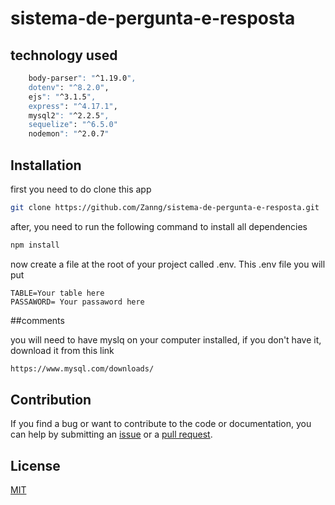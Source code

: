 ﻿# sistema-de-pergunta-e-resposta

## technology used

```sh
    body-parser": "^1.19.0",
    dotenv": "^8.2.0",
    ejs": "^3.1.5",
    express": "^4.17.1",
    mysql2": "^2.2.5",
    sequelize": "^6.5.0"
    nodemon": "^2.0.7"

```

## Installation

first you need to do clone this app 
```sh
git clone https://github.com/Zanng/sistema-de-pergunta-e-resposta.git
```
after, you need to run the following command to install all dependencies
```sh
npm install 
```

now create a file at the root of your project called .env. This .env file you will put

```sg
TABLE=Your table here
PASSAWORD= Your passaword here
```

##comments

you will need to have myslq on your computer installed, if you don't have it, download it from this link
```sh
https://www.mysql.com/downloads/
```

## Contribution

If you find a bug or want to contribute to the code or documentation, you can help by submitting an [issue](https://github.com/freearhey/iptv-checker/issues) or a [pull request](https://github.com/freearhey/iptv-checker/pulls).

## License

[MIT](http://opensource.org/licenses/MIT)
